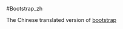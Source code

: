 #Bootstrap_zh

The Chinese translated version of [bootstrap](https://github.com/twitter/bootstrap "bootstrap")